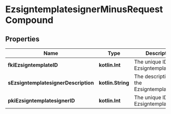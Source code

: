 
# EzsigntemplatesignerMinusRequestCompound

## Properties
Name | Type | Description | Notes
------------ | ------------- | ------------- | -------------
**fkiEzsigntemplateID** | **kotlin.Int** | The unique ID of the Ezsigntemplate | 
**sEzsigntemplatesignerDescription** | **kotlin.String** | The description of the Ezsigntemplatesigner | 
**pkiEzsigntemplatesignerID** | **kotlin.Int** | The unique ID of the Ezsigntemplatesigner |  [optional]



